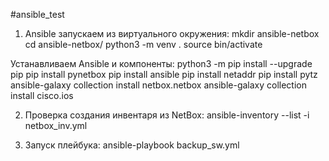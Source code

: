 #ansible_test

1. Ansible запускаем из виртуального окружения:
mkdir ansible-netbox
cd ansible-netbox/
python3 -m venv .
source bin/activate

Устанавливаем Ansible и компоненты:
python3 -m pip install --upgrade pip
pip install pynetbox
pip install ansible
pip install netaddr
pip install pytz
ansible-galaxy collection install netbox.netbox
ansible-galaxy collection install cisco.ios


2. Проверка создания инвентаря из NetBox: ansible-inventory --list -i netbox_inv.yml

3. Запуск плейбука: ansible-playbook backup_sw.yml
